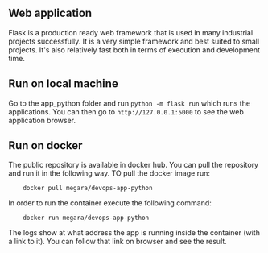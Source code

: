 ## Web application

Flask is a production ready web framework that is used in many industrial projects successfully.
It is a very simple framework and best suited to small projects. It's also relatively fast both in terms of execution and development time.

## Run on local machine
Go to the app_python folder and run `python -m flask run` which runs the applications.
You can then go to `http://127.0.0.1:5000` to see the web application browser.

## Run on docker
The public repository is available in docker hub. You can pull the repository and run it in the following way. TO pull the docker image run:
```
    docker pull megara/devops-app-python
```

In order to run the container execute the following command:

```
    docker run megara/devops-app-python
```

The logs show at what address the app is running inside the container (with a link to it). You can follow that link on browser and see the result.